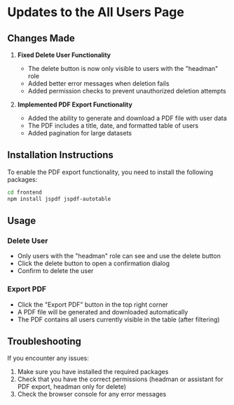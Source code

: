 # Updates to the All Users Page

## Changes Made

1. **Fixed Delete User Functionality**
   - The delete button is now only visible to users with the "headman" role
   - Added better error messages when deletion fails
   - Added permission checks to prevent unauthorized deletion attempts

2. **Implemented PDF Export Functionality**
   - Added the ability to generate and download a PDF file with user data
   - The PDF includes a title, date, and formatted table of users
   - Added pagination for large datasets

## Installation Instructions

To enable the PDF export functionality, you need to install the following packages:

```bash
cd frontend
npm install jspdf jspdf-autotable
```

## Usage

### Delete User
- Only users with the "headman" role can see and use the delete button
- Click the delete button to open a confirmation dialog
- Confirm to delete the user

### Export PDF
- Click the "Export PDF" button in the top right corner
- A PDF file will be generated and downloaded automatically
- The PDF contains all users currently visible in the table (after filtering)

## Troubleshooting

If you encounter any issues:

1. Make sure you have installed the required packages
2. Check that you have the correct permissions (headman or assistant for PDF export, headman only for delete)
3. Check the browser console for any error messages